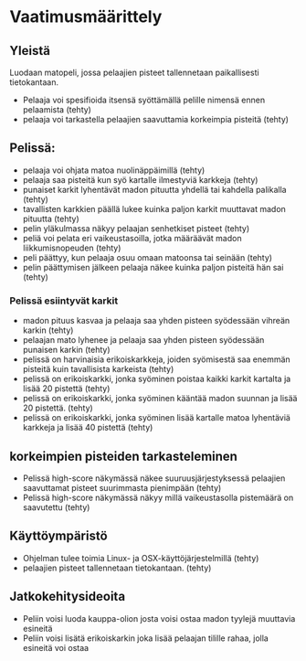 # Vaatimusmäärittely

## Yleistä

Luodaan matopeli, jossa pelaajien pisteet tallennetaan paikallisesti tietokantaan.

- Pelaaja voi spesifioida itsensä syöttämällä pelille nimensä ennen pelaamista (tehty)
- pelaaja voi tarkastella pelaajien saavuttamia korkeimpia pisteitä (tehty)

## Pelissä:
- pelaaja voi ohjata matoa nuolinäppäimillä (tehty)
- pelaaja saa pisteitä kun syö kartalle ilmestyviä karkkeja (tehty)
- punaiset karkit lyhentävät madon pituutta yhdellä tai kahdella palikalla (tehty)
- tavallisten karkkien päällä lukee kuinka paljon karkit muuttavat madon pituutta (tehty)
- pelin yläkulmassa näkyy pelaajan senhetkiset pisteet (tehty)
- peliä voi pelata eri vaikeustasoilla, jotka määräävät madon liikkumisnopeuden (tehty)
- peli päättyy, kun pelaaja osuu omaan matoonsa tai seinään (tehty)
- pelin päättymisen jälkeen pelaaja näkee kuinka paljon pisteitä hän sai (tehty)


### Pelissä esiintyvät karkit

- madon pituus kasvaa ja pelaaja saa yhden pisteen syödessään vihreän karkin (tehty)
- pelaajan mato lyhenee ja pelaaja saa yhden pisteen syödessään punaisen karkin (tehty)
- pelissä on harvinaisia erikoiskarkkeja, joiden syömisestä saa enemmän pisteitä kuin tavallisista karkeista (tehty)
- pelissä on erikoiskarkki, jonka syöminen poistaa kaikki karkit kartalta ja lisää 20 pistettä (tehty)
- pelissä on erikoiskarkki, jonka syöminen kääntää madon suunnan ja lisää 20 pistettä. (tehty)
- pelissä on erikoiskarkki, jonka syöminen lisää kartalle matoa lyhentäviä karkkeja ja lisää 40 pistettä (tehty)


## korkeimpien pisteiden tarkasteleminen
- Pelissä high-score näkymässä näkee suuruusjärjestyksessä pelaajien saavuttamat pisteet suurimmasta pienimpään (tehty)
- Pelissä high-score näkymässä näkyy millä vaikeustasolla pistemäärä on saavutettu (tehty)

## Käyttöympäristö

- Ohjelman tulee toimia Linux- ja OSX-käyttöjärjestelmillä (tehty)
- pelaajien pisteet tallennetaan tietokantaan. (tehty)

## Jatkokehitysideoita
- Peliin voisi luoda kauppa-olion josta voisi ostaa madon tyylejä muuttavia esineitä
- Peliin voisi lisätä erikoiskarkin joka lisää pelaajan tilille rahaa, jolla esineitä voi ostaa
